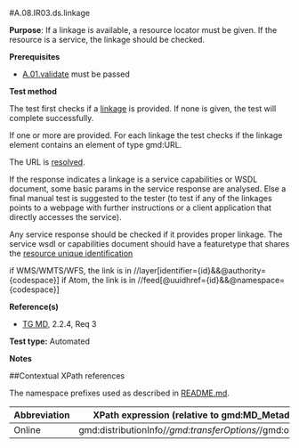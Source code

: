 #A.08.IR03.ds.linkage

**Purpose**: If a linkage is available, a resource locator must be given.
If the resource is a service, the linkage should be checked.

**Prerequisites**
* [A.01.validate](A.01.validate.md) must be passed

**Test method**

The test first checks if a [linkage](#online) is provided. If none is given, the test will complete successfully.

If one or more are provided. For each linkage the test checks if the linkage element contains an element of type gmd:URL.

The URL is [resolved](./README.md#resolve).

If the response indicates a linkage is a service capabilities or WSDL document, some basic params in the service response are analysed.
Else a final manual test is suggested to the tester (to test if any of the linkages points to a webpage with further instructions
or a client application that directly accesses the service).

Any service response should be checked if it provides proper linkage. The service wsdl or capabilities document should have a featuretype that shares the [resource unique identification](A.07.IR05.IR06.ds.identification.md)

if WMS/WMTS/WFS, the link is in //layer[identifier={id}&&@authority={codespace}]
if Atom, the link is in //feed[@uuidhref={id}&&@namespace={codespace}]

**Reference(s)**	 

* [TG MD](./README.md#ref_TG_MD), 2.2.4, Req 3

**Test type:** Automated

**Notes**

##Contextual XPath references

The namespace prefixes used as described in [README.md](./README.md#namespaces).

Abbreviation                                   |  XPath expression (relative to gmd:MD_Metadata)
-----------------------------------------------| -------------------------------------------------------------------------
<a name="online"></a> Online   | gmd:distributionInfo/*/gmd:transferOptions/*/gmd:onLine/*
